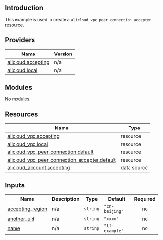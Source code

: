 <!-- BEGIN_TF_DOCS -->
## Introduction

This example is used to create a `alicloud_vpc_peer_connection_accepter` resource.

## Providers

| Name | Version |
|------|---------|
| <a name="provider_alicloud.accepting"></a> [alicloud.accepting](#provider\_alicloud.accepting) | n/a |
| <a name="provider_alicloud.local"></a> [alicloud.local](#provider\_alicloud.local) | n/a |

## Modules

No modules.

## Resources

| Name | Type |
|------|------|
| [alicloud_vpc.accepting](https://registry.terraform.io/providers/aliyun/alicloud/latest/docs/resources/vpc) | resource |
| [alicloud_vpc.local](https://registry.terraform.io/providers/aliyun/alicloud/latest/docs/resources/vpc) | resource |
| [alicloud_vpc_peer_connection.default](https://registry.terraform.io/providers/aliyun/alicloud/latest/docs/resources/vpc_peer_connection) | resource |
| [alicloud_vpc_peer_connection_accepter.default](https://registry.terraform.io/providers/aliyun/alicloud/latest/docs/resources/vpc_peer_connection_accepter) | resource |
| [alicloud_account.accepting](https://registry.terraform.io/providers/aliyun/alicloud/latest/docs/data-sources/account) | data source |

## Inputs

| Name | Description | Type | Default | Required |
|------|-------------|------|---------|:--------:|
| <a name="input_accepting_region"></a> [accepting\_region](#input\_accepting\_region) | n/a | `string` | `"cn-beijing"` | no |
| <a name="input_another_uid"></a> [another\_uid](#input\_another\_uid) | n/a | `string` | `"xxxx"` | no |
| <a name="input_name"></a> [name](#input\_name) | n/a | `string` | `"tf-example"` | no |
<!-- END_TF_DOCS -->    
